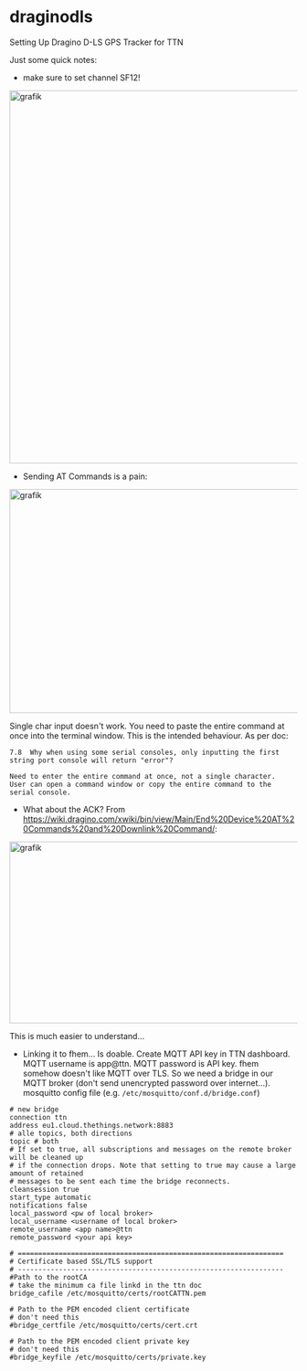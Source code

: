 # draginodls
Setting Up Dragino D-LS GPS Tracker for TTN

Just some quick notes:

- make sure to set channel SF12!

<img width="557" height="653" alt="grafik" src="https://github.com/user-attachments/assets/d1730d59-e69d-4018-9699-91d1389c7926" />
 
- Sending AT Commands is a pain:
<img width="578" height="392" alt="grafik" src="https://github.com/user-attachments/assets/0f39742e-21f2-493e-9260-e92db0fe57db" />

Single char input doesn't work. You need to paste the entire command at once into the terminal window. This is the intended behaviour. As per doc: 
```
7.8  Why when using some serial consoles, only inputting the first string port console will return "error"?

Need to enter the entire command at once, not a single character.
User can open a command window or copy the entire command to the serial console.
```

- What about the ACK?
From https://wiki.dragino.com/xwiki/bin/view/Main/End%20Device%20AT%20Commands%20and%20Downlink%20Command/:
<img width="951" height="318" alt="grafik" src="https://github.com/user-attachments/assets/2e136f39-f251-4a90-b9bb-8d6c89fc9685" />

This is much easier to understand...

- Linking it to fhem...
Is doable. Create MQTT API key in TTN dashboard. MQTT username is app@ttn. MQTT password is API key. fhem somehow doesn't like MQTT over TLS. So we need a bridge in our MQTT broker (don't send unencrypted password over internet...).
mosquitto config file (e.g. `/etc/mosquitto/conf.d/bridge.conf`)
```
# new bridge
connection ttn
address eu1.cloud.thethings.network:8883
# alle topics, both directions
topic # both
# If set to true, all subscriptions and messages on the remote broker will be cleaned up
# if the connection drops. Note that setting to true may cause a large amount of retained
# messages to be sent each time the bridge reconnects.
cleansession true
start_type automatic
notifications false
local_password <pw of local broker>
local_username <username of local broker>
remote_username <app name>@ttn
remote_password <your api key>

# =================================================================
# Certificate based SSL/TLS support
# -----------------------------------------------------------------
#Path to the rootCA
# take the minimum ca file linkd in the ttn doc
bridge_cafile /etc/mosquitto/certs/rootCATTN.pem

# Path to the PEM encoded client certificate
# don't need this
#bridge_certfile /etc/mosquitto/certs/cert.crt

# Path to the PEM encoded client private key
# don't need this
#bridge_keyfile /etc/mosquitto/certs/private.key
```
